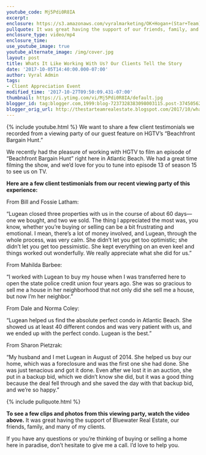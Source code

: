 ```yaml
---
youtube_code: Mj5Pdi0R8IA
excerpt:
enclosure: https://s3.amazonaws.com/vyralmarketing/OK+Hogan+(Star+Team)/Crystal+Coast+Real+Estate-+What%E2%80%99s+it+Like+Working+With+Us-+Our+Clients+Tell+the+Story.mp4
pullquote: It was great having the support of our friends, family, and many of my clients.
enclosure_type: video/mp4
enclosure_time:
use_youtube_image: true
youtube_alternate_image: /img/cover.jpg
layout: post
title: Whats It Like Working With Us? Our Clients Tell the Story
date: '2017-10-05T14:40:00.000-07:00'
author: Vyral Admin
tags:
- Client Appreciation Event
modified_time: '2017-10-27T09:50:09.431-07:00'
thumbnail: https://i.ytimg.com/vi/Mj5Pdi0R8IA/default.jpg
blogger_id: tag:blogger.com,1999:blog-7237328383098003115.post-3745056228200234707
blogger_orig_url: http://thestarteamrealestate.blogspot.com/2017/10/whats-it-like-working-with-us-our.html
---
```

{% include youtube.html %}
We want to share a few client testimonials we recorded from a viewing party of our guest feature on HGTV’s “Beachfront Bargain Hunt.”

 We recently had the pleasure of working with HGTV to film an episode of “Beachfront Bargain Hunt” right here in Atlantic Beach. We had a great time filming the show, and we’d love for you to tune into episode 13 of season 15 to see us on TV.

**Here are a few client testimonials from our recent viewing party of this experience:**

 From Bill and Fossie Latham:

“Lugean closed three properties with us in the course of about 60 days—one we bought, and two we sold. The thing I appreciated the most was, you know, whether you’re buying or selling can be a bit frustrating and emotional. I mean, there’s a lot of money involved, and Lugean, through the whole process, was very calm. She didn’t let you get too optimistic; she didn’t let you get too pessimistic. She kept everything on an even keel and things worked out wonderfully. We really appreciate what she did for us.”

 From Mahilda Barbee:

 “I worked with Lugean to buy my house when I was transferred here to open the state police credit union four years ago. She was so gracious to sell me a house in her neighborhood that not only did she sell me a house, but now I’m her neighbor.”

 From Dale and Norma Coley:

 “Lugean helped us find the absolute perfect condo in Atlantic Beach. She showed us at least 40 different condos and was very patient with us, and we ended up with the perfect condo. Lugean is the best.”

 From Sharon Pietzrak:

 “My husband and I met Lugean in August of 2014. She helped us buy our home, which was a foreclosure and was the first one she had done. She was just tenacious and got it done. Even after we lost it in an auction, she put in a backup bid, which we didn’t know she did, but it was a good thing because the deal fell through and she saved the day with that backup bid, and we’re so happy.”

{% include pullquote.html %}

**To see a few clips and photos from this viewing party, watch the video above.** It was great having the support of Bluewater Real Estate, our friends, family, and many of my clients.

 If you have any questions or you’re thinking of buying or selling a home here in paradise, don’t hesitate to give me a call. I’d love to help you.
